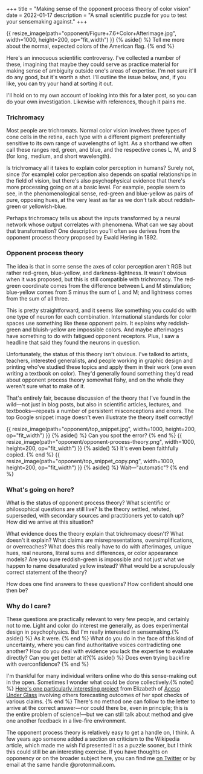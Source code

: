 +++
title = "Making sense of the opponent process theory of color vision"
date = 2022-01-17
description = "A small scientific puzzle for you to test your sensemaking against."
+++

{{ resize_image(path="opponent/Figure+7.6+Color+Afterimage.jpg", width=1000, height=200, op="fit_width") }}
{% aside() %} Tell me more about the normal, expected colors of the American flag. {% end %}

Here's an innocuous scientific controversy. I've collected a number of these, imagining that maybe they could serve as practice material for making sense of ambiguity outside one's areas of expertise. I'm not sure it'll do any good, but it's worth a shot. I'll outline the issue below, and, if you like, you can try your hand at sorting it out.

<!-- more -->

I'll hold on to my own account of looking into this for a later post, so you can do your own investigation. Likewise with references, though it pains me.

### Trichromacy

Most people are trichromats. Normal color vision involves three types of cone cells in the retina, each type with a different pigment preferentially sensitive to its own range of wavelengths of light. As a shorthand we often call these ranges red, green, and blue, and the respective cones L, M, and S (for long, medium, and short wavelength).

Is trichromacy all it takes to explain color perception in humans? Surely not, since (for example) color perception also depends on spatial relationships in the field of vision, but there's also psychophysical evidence that there's more processing going on at a basic level. For example, people seem to see, in the phenomenological sense, red-green and blue-yellow as pairs of pure, opposing hues, at the very least as far as we don't talk about reddish-green or yellowish-blue.

Perhaps trichromacy tells us about the inputs transformed by a neural network whose output correlates with phenomena. What can we say about that transformation? One description you'll often see derives from the opponent process theory proposed by Ewald Hering in 1892.

### Opponent process theory

The idea is that in some sense the axes of color perception aren't RGB but rather red-green, blue-yellow, and darkness-lightness. It wasn't obvious when it was proposed, but this is still compatible with trichromacy. The red-green coordinate comes from the difference between L and M stimulation; blue-yellow comes from S minus the sum of L and M; and lightness comes from the sum of all three.

This is pretty straightforward, and it seems like something you could do with one type of neuron for each combination. International standards for color spaces use something like these opponent pairs. It explains why reddish-green and bluish-yellow are impossible colors. And maybe afterimages have something to do with fatigued opponent receptors. Plus, I saw a headline that said they found the neurons in question.

Unfortunately, the status of this theory isn't obvious. I've talked to artists, teachers, interested generalists, and people working in graphic design and printing who've studied these topics and apply them in their work (one even writing a textbook on color). They'd generally found something they'd read about opponent process theory somewhat fishy, and on the whole they weren't sure what to make of it.

That's entirely fair, because discussion of the theory that I've found in the wild—not just in blog posts, but also in scientific articles, lectures, and textbooks—repeats a number of persistent misconceptions and errors. The top Google snippet image doesn't even illustrate the theory itself correctly!

{{ resize_image(path="opponent/top_snippet.jpg", width=1000, height=200, op="fit_width") }}
{% aside() %} Can you spot the error? {% end %}
{{ resize_image(path="opponent/opponent-process-theory.png", width=1000, height=200, op="fit_width") }}
{% aside() %} It's even been faithfully copied. {% end %}
{{ resize_image(path="opponent/top_snippet_copy.png", width=1000, height=200, op="fit_width") }}
{% aside() %} Wait—"automatic"? {% end %}
### What's going on here?

What is the status of opponent process theory? What scientific or philosophical questions are still live? Is the theory settled, refuted,  superseded, with secondary sources and practitioners yet to catch up? How did we arrive at this situation?

What evidence does the theory explain that trichromacy doesn't? What doesn't it explain? What claims are misrepresentations, oversimplifications, or overreaches? What does this really have to do with afterimages, unique hues, real neurons, literal sums and differences, or color appearance models? Are you sure reddish-green is impossible and not just what we happen to name desaturated yellow instead? What would be a scrupulously correct statement of the theory?

How does one find answers to these questions? How confident should one then be?

### Why do I care?

These questions are practically relevant to very few people, and certainly not to me. Light and color do interest me generally, as does experimental design in psychophysics. But I'm really interested in sensemaking.{% aside() %} As it were. {% end %} What do you do in the face of this kind of uncertainty, where you can find authoritative voices contradicting one another? How do you deal with evidence you lack the expertise to evaluate directly? Can you get better at it?{% aside() %} Does even trying backfire with overconfidence? {% end %}

I'm thankful for many individual writers online who do this sense-making out in the open. Sometimes I wonder what could be done collectively.{% note() %} [Here's one particularly interesting project](https://www.lesswrong.com/posts/cLtdcxu9E4noRSons) from Elizabeth of [Aceso Under Glass](https://acesounderglass.com) involving others forecasting outcomes of her spot checks of various claims. {% end %} There's no method one can follow to the letter to arrive at the correct answer—nor could there be, even in principle; this is the entire problem of science!—but we can still talk about method and give one another feedback in a live-fire environment.

The opponent process theory is relatively easy to get a handle on, I think. A few years ago someone added a section on criticism to the Wikipedia article, which made me wish I'd presented it as a puzzle sooner, but I think this could still be an interesting exercise. If you have thoughts on opponency or on the broader subject here, you can find me [on Twitter](https://twitter.com/MuireallPrase) or by email at the same handle @protonmail.com.